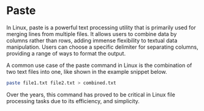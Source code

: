 # Paste

In Linux, paste is a powerful text processing utility that is primarily used for merging lines from multiple files. It allows users to combine data by columns rather than rows, adding immense flexibility to textual data manipulation. Users can choose a specific delimiter for separating columns, providing a range of ways to format the output.

A common use case of the paste command in Linux is the combination of two text files into one, like shown in the example snippet below. 

```bash
paste file1.txt file2.txt > combined.txt
```

Over the years, this command has proved to be critical in Linux file processing tasks due to its efficiency, and simplicity.